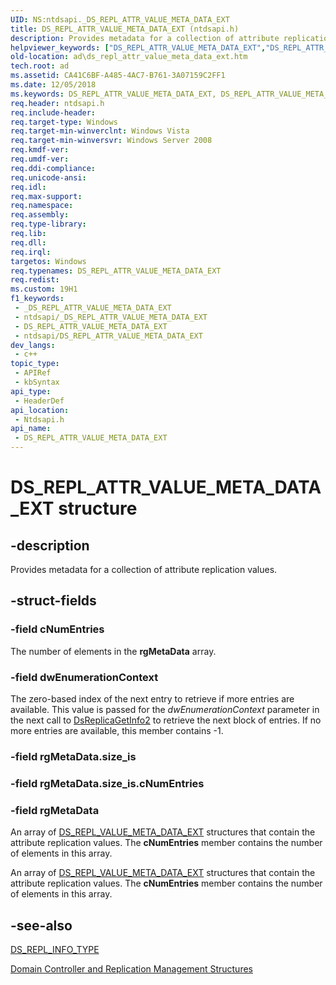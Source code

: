 ```yaml
---
UID: NS:ntdsapi._DS_REPL_ATTR_VALUE_META_DATA_EXT
title: DS_REPL_ATTR_VALUE_META_DATA_EXT (ntdsapi.h)
description: Provides metadata for a collection of attribute replication values.
helpviewer_keywords: ["DS_REPL_ATTR_VALUE_META_DATA_EXT","DS_REPL_ATTR_VALUE_META_DATA_EXT structure [Active Directory]","ad.ds_repl_attr_value_meta_data_ext","ntdsapi/DS_REPL_ATTR_VALUE_META_DATA_EXT"]
old-location: ad\ds_repl_attr_value_meta_data_ext.htm
tech.root: ad
ms.assetid: CA41C6BF-A485-4AC7-B761-3A07159C2FF1
ms.date: 12/05/2018
ms.keywords: DS_REPL_ATTR_VALUE_META_DATA_EXT, DS_REPL_ATTR_VALUE_META_DATA_EXT structure [Active Directory], ad.ds_repl_attr_value_meta_data_ext, ntdsapi/DS_REPL_ATTR_VALUE_META_DATA_EXT
req.header: ntdsapi.h
req.include-header: 
req.target-type: Windows
req.target-min-winverclnt: Windows Vista
req.target-min-winversvr: Windows Server 2008
req.kmdf-ver: 
req.umdf-ver: 
req.ddi-compliance: 
req.unicode-ansi: 
req.idl: 
req.max-support: 
req.namespace: 
req.assembly: 
req.type-library: 
req.lib: 
req.dll: 
req.irql: 
targetos: Windows
req.typenames: DS_REPL_ATTR_VALUE_META_DATA_EXT
req.redist: 
ms.custom: 19H1
f1_keywords:
 - _DS_REPL_ATTR_VALUE_META_DATA_EXT
 - ntdsapi/_DS_REPL_ATTR_VALUE_META_DATA_EXT
 - DS_REPL_ATTR_VALUE_META_DATA_EXT
 - ntdsapi/DS_REPL_ATTR_VALUE_META_DATA_EXT
dev_langs:
 - c++
topic_type:
 - APIRef
 - kbSyntax
api_type:
 - HeaderDef
api_location:
 - Ntdsapi.h
api_name:
 - DS_REPL_ATTR_VALUE_META_DATA_EXT
---
```


# DS_REPL_ATTR_VALUE_META_DATA_EXT structure


## -description

Provides metadata for a collection of attribute replication values.

## -struct-fields

### -field cNumEntries

The number of elements in the <b>rgMetaData</b> array.

### -field dwEnumerationContext

The zero-based index of the next entry to retrieve if more entries are available. This value is passed for 
      the <i>dwEnumerationContext</i> parameter in the next call to 
      <a href="/windows/desktop/api/ntdsapi/nf-ntdsapi-dsreplicagetinfo2w">DsReplicaGetInfo2</a> to retrieve the next block of 
      entries. If no more entries are available, this member contains -1.

### -field rgMetaData.size_is

### -field rgMetaData.size_is.cNumEntries

### -field rgMetaData

An array of <a href="/windows/desktop/api/ntdsapi/ns-ntdsapi-ds_repl_value_meta_data_ext">DS_REPL_VALUE_META_DATA_EXT</a> 
      structures that contain the attribute replication  values. The <b>cNumEntries</b> member 
      contains the number of elements in this array.

An array of <a href="/windows/desktop/api/ntdsapi/ns-ntdsapi-ds_repl_value_meta_data_ext">DS_REPL_VALUE_META_DATA_EXT</a> 
      structures that contain the attribute replication values. The <b>cNumEntries</b> member 
      contains the number of elements in this array.

## -see-also

<a href="/windows/desktop/api/ntdsapi/ne-ntdsapi-ds_repl_info_type">DS_REPL_INFO_TYPE</a>



<a href="/windows/desktop/AD/domain-controller-and-replication-management-structures">Domain Controller and Replication Management Structures</a>